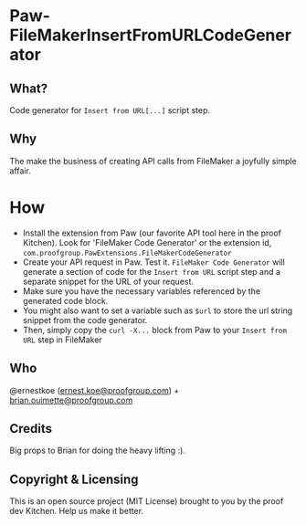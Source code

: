 # Paw-FileMakerInsertFromURLCodeGenerator

## What?
Code generator for `Insert from URL[...]` script step. 

## Why
The make the business of creating API calls from FileMaker a joyfully simple affair.

# How

- Install the extension from Paw (our favorite API tool here in the proof Kitchen). Look for 'FileMaker Code Generator' or the extension id, `com.proofgroup.PawExtensions.FileMakerCodeGenerator`
- Create your API request in Paw. Test it. `FileMaker Code Generator` will generate a section of code for the `Insert from URL` script step and a separate snippet for the URL of your request.
- Make sure you have the necessary variables referenced by the generated code block.
- You might also want to set a variable such as `$url` to store the url string snippet from the code generator. 
- Then, simply copy the `curl -X...` block from Paw to your `Insert from URL` step in FileMaker 

## Who
@ernestkoe (ernest.koe@proofgroup.com) + brian.ouimette@proofgroup.com

## Credits
Big props to Brian for doing the heavy lifting :). 

## Copyright & Licensing
This is an open source project (MIT License) brought to you by the proof dev Kitchen. Help us make it better.
